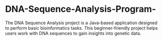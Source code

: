 # DNA-Sequence-Analysis-Program-
The DNA Sequence Analysis project is a Java-based application designed to perform basic bioinformatics tasks. This beginner-friendly project helps users work with DNA sequences to gain insights into genetic data. 
